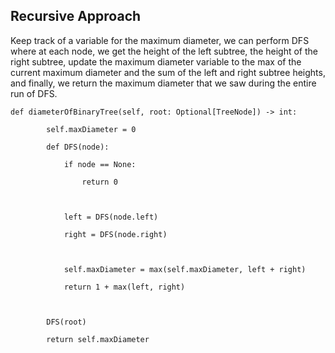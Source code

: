 ## Recursive Approach
Keep track of a variable for the maximum diameter, we can perform DFS where at each node, we get the height of the left subtree, the height of the right subtree, update the maximum diameter variable to the max of the current maximum diameter and the sum of the left and right subtree heights, and finally, we return the maximum diameter that we saw during the entire run of DFS.
``` python3
def diameterOfBinaryTree(self, root: Optional[TreeNode]) -> int:

        self.maxDiameter = 0

        def DFS(node):

            if node == None:

                return 0

  

            left = DFS(node.left)

            right = DFS(node.right)

  

            self.maxDiameter = max(self.maxDiameter, left + right)

            return 1 + max(left, right)

  

        DFS(root)

        return self.maxDiameter
```